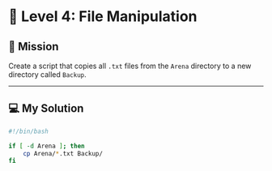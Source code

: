 # 📁 Level 4: File Manipulation

## 🎯 Mission  
Create a script that copies all `.txt` files from the `Arena` directory to a new directory called `Backup`.

---

## 💻 My Solution

```bash
#!/bin/bash

if [ -d Arena ]; then
    cp Arena/*.txt Backup/
fi

